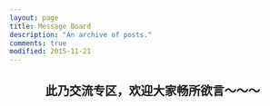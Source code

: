 ```yaml
---
layout: page
title: Message Board
description: "An archive of posts."
comments: true
modified: 2015-11-21
---
```


<h2 align="center">
此乃交流专区，欢迎大家畅所欲言～～～
</h2>
